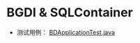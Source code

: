 # BGDI & SQLContainer
 - 测试用例： [BDApplicationTest.java](https://github.com/AnswerAIL/aal-bg-framework/blob/master/src/main/java/com/answer/bdframework/test/BDApplicationTest.java)
